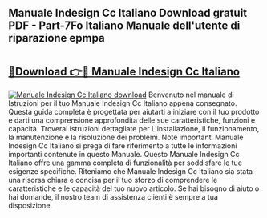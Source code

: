 ## Manuale Indesign Cc Italiano Download gratuit PDF - Part-7Fo Italiano Manuale dell'utente di riparazione epmpa

# <h2><a href="http://dfe8yk.blite.top/?on=Manuale+Indesign+Cc+Italiano">🔗Download 👉🔴 Manuale Indesign Cc Italiano</a></h2>

[![Manuale Indesign Cc Italiano download](https://i.imgur.com/lujVjoI.png)](http://dfe8yk.blite.top/?on=Manuale+Indesign+Cc+Italiano)
Benvenuto nel manuale di Istruzioni per il tuo Manuale Indesign Cc Italiano appena consegnato. Questa guida completa è progettata per aiutarti a iniziare con il tuo prodotto e darti una comprensione approfondita delle sue caratteristiche, funzioni e capacità. Troverai istruzioni dettagliate per L'installazione, il funzionamento, la manutenzione e la risoluzione dei problemi. Note importanti Manuale Indesign Cc Italiano si prega di fare riferimento a tutte le informazioni importanti contenute in questo Manuale. Questo Manuale Indesign Cc Italiano offre una gamma completa di funzionalità per soddisfare le tue esigenze specifiche. Riteniamo che Manuale Indesign Cc Italiano sia stata una risorsa chiara e concisa per il tuo sforzo di comprendere le caratteristiche e le capacità del tuo nuovo articolo. Se hai bisogno di aiuto o hai domande, il nostro team di assistenza clienti è sempre a tua disposizione.
